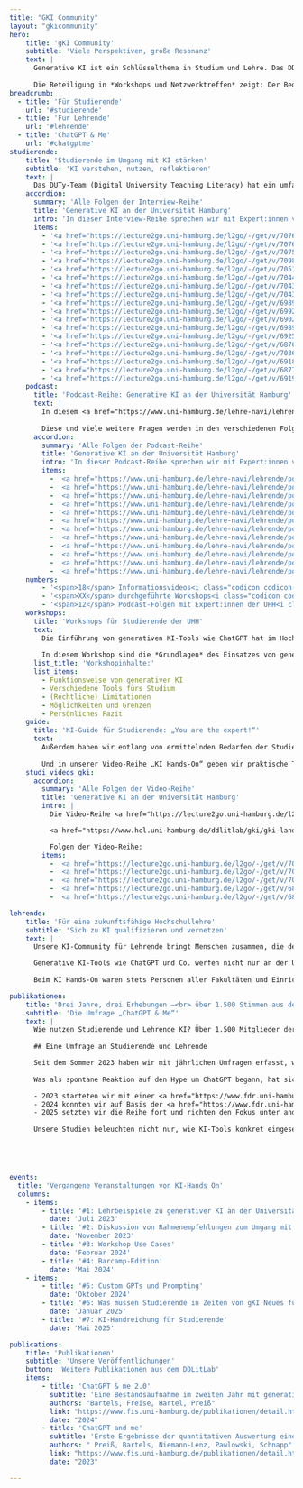 ```yaml
---
title: "GKI Community"
layout: "gkicommunity"
hero:
    title: 'gKI Community'
    subtitle: 'Viele Perspektiven, große Resonanz'
    text: |
      Generative KI ist ein Schlüsselthema in Studium und Lehre. Das DDLitLab hat ein vielseitiges Angebot für Studierende als auch Lehrende entwickelt, um von neuesten Entwicklungen zu berichten, zur Reflektion und zum Dialog auf Augenhöhe beizutragen. Dabei ist ein großes Netzwerk an der UHH entstanden. Auch an den Leitlinien zur Nutzung von generativer KI hat das Projekt-Team mitgewirkt. Auf dieser Übersichtseite finden Sie einen Überblick über unsere Angebote und Handreichungen. 
      
      Die Beteiligung in *Workshops und Netzwerktreffen* zeigt: Der Bedarf an Austausch, Orientierung und Handlungsfähigkeit im Umgang mit KI ist groß. Mehr als 1.500 Rückmeldungen in unseren Umfragen zur Lebensrealität mit KI an der UHH spiegeln das breite Interesse und den Wunsch nach gemeinsamer Weiterentwicklung.
breadcrumb:
  - title: 'Für Studierende'
    url: '#studierende'
  - title: 'Für Lehrende'
    url: '#lehrende'
  - title: 'ChatGPT & Me'
    url: '#chatgptme'
studierende:
    title: 'Studierende im Umgang mit KI stärken'
    subtitle: 'KI verstehen, nutzen, reflektieren'
    text: |
      Das DUTy-Team (Digital University Teaching Literacy) hat ein umfassendes Angebot ins Leben gerufen, um Studierende über verschiedene Kanäle über generative KI zu informieren und ihnen einen *Austausch* zu diesen Themen ermöglichen. Dazu gehörten ein *regelmäßiger Newsletter*, der auch nach Projektabschluss am <a href="https://www.hul.uni-hamburg.de/" target="_blank">Hamburger Zentrum für Universitäres Lehren und Lernen (HUL)</a> fortgeführt wird, aber auch Handreichungen und ein Workshopangebot. Zudem haben wir die Video-Reihe <a href="https://lecture2go.uni-hamburg.de/l2go/-/get/v/68767" target="_blank">„Generative KI an der Universität Hamburg“</a> veröffentlicht, in denen *Expert:innen der Universität* über vertiefende Themen zu gKI berichten. Die dazugehörige Podcast-Reihe geht noch einmal ausführlicher auf die verschiedenen Themen ein.
    accordion:
      summary: 'Alle Folgen der Interview-Reihe'
      title: 'Generative KI an der Universität Hamburg'
      intro: 'In dieser Interview-Reihe sprechen wir mit Expert:innen von der Universität Hamburg über das Thema generative KI. Folgen der Interview-Reihe:'
      items:
        - '<a href="https://lecture2go.uni-hamburg.de/l2go/-/get/v/70761" target="_blank">Wissenschaftliches Schreiben als Schlüsselkompetenz</a> mit Dr. Jens J. Rogmann'
        - '<a href="https://lecture2go.uni-hamburg.de/l2go/-/get/v/70760" target="_blank">Sinn und Zweck des Studiums in Zeiten von GKI</a> mit Dr. Jens J. Rogmann'
        - '<a href="https://lecture2go.uni-hamburg.de/l2go/-/get/v/70759" target="_blank">Abkürzungen durch GKI - zu welchem Preis?</a> mit Dr. Jens J. Rogmann'
        - '<a href="https://lecture2go.uni-hamburg.de/l2go/-/get/v/70983" target="_blank">"Wie funktioniert eigentlich generative KI?"</a> mit Prof. Dr. Chris Biemann'
        - '<a href="https://lecture2go.uni-hamburg.de/l2go/-/get/v/70519" target="_blank">Lehrende und KI: Anpassungsprozesse im Bildungswesen</a> mit Eric van der Beek'
        - '<a href="https://lecture2go.uni-hamburg.de/l2go/-/get/v/70442" target="_blank">Reflexionsverlust durch KI?</a> mit Eric van der Beek'
        - '<a href="https://lecture2go.uni-hamburg.de/l2go/-/get/v/70437" target="_blank">Das Bildungsverständnis in Zeiten von KI</a> mit Eric van der Beek'
        - '<a href="https://lecture2go.uni-hamburg.de/l2go/-/get/v/70434" target="_blank">Sozialwissenschaftliche Forschung: Geht das auch mit KI?</a> mit Eric van der Beek'
        - '<a href="https://lecture2go.uni-hamburg.de/l2go/-/get/v/69894" target="_blank">UHHGPT - Ein Überblick</a> mit Dr. Stefan Thiemann'
        - '<a href="https://lecture2go.uni-hamburg.de/l2go/-/get/v/69920" target="_blank">Der ethische Umgang mit GKI-Systemen</a> mit Prof. Dr. Judith Simon'
        - '<a href="https://lecture2go.uni-hamburg.de/l2go/-/get/v/69020" target="_blank">Warum es sich lohnt, mit GKI umgehen zu lernen</a> mit Prof. Dr. Tilo Böhmann'
        - '<a href="https://lecture2go.uni-hamburg.de/l2go/-/get/v/69896" target="_blank">GKI-Forschung im Kontext soziotechnischer Systeme</a> mit Prof. Dr. Tilo Böhmann'
        - '<a href="https://lecture2go.uni-hamburg.de/l2go/-/get/v/69250" target="_blank">Orientierungsrahmen GKI an der UHH</a> mit Prof. Dr. Kai-Uwe Schnapp'
        - '<a href="https://lecture2go.uni-hamburg.de/l2go/-/get/v/68767" target="_blank">Studieren in Zeiten von generativer KI</a> mit Prof. Dr. Kai-Uwe Schnapp'
        - '<a href="https://lecture2go.uni-hamburg.de/l2go/-/get/v/70369" target="_blank">"Intellectics: The Science of AI" - Einführung eines neuen M.A. in den Geisteswissenschaften</a> mit Prof. Dr. Ralf Möller'
        - '<a href="https://lecture2go.uni-hamburg.de/l2go/-/get/v/69189" target="_blank">Datenschutz und Urheberrecht bei der Nutzung generativer KI</a> mit Martin Robinius'
        - '<a href="https://lecture2go.uni-hamburg.de/l2go/-/get/v/68770" target="_blank">"Wie wird eigentlich zu generativer KI geforscht?"</a> mit Prof. Dr. Anne Lauscher'
        - '<a href="https://lecture2go.uni-hamburg.de/l2go/-/get/v/69193" target="_blank">Bias und Fairness: Wie beeinflussen Stereotype generative KI?</a> mit Prof. Dr. Anne Lauscher'
    podcast:
      title: 'Podcast-Reihe: Generative KI an der Universität Hamburg'
      text: |
        In diesem <a href="https://www.uni-hamburg.de/lehre-navi/lehrende/podcast-gki.html" target="_blank">Podcast</a> sprechen wir mit *Expert:innen von der Universität Hamburg* über das Thema generative KI. Wir, das sind Mareike Bartels und Jennifer Preiß vom DUTy-Team des DDLitLab. In unseren Gesprächen versuchen wir offene Fragen zum Thema generative KI in Studium und Lehre zu beantworten: Wie *funktioniert* das? Was *darf* man? Welche *Limitationen* gibt es? Warum soll ich mich damit *beschäftigen*? 
        
        Diese und viele weitere Fragen werden in den verschiedenen Folgen mit unterschiedlichen Ansprechpartner:innen thematisiert. Und alle erzählen dabei auch ein bisschen über sich und ihre Aufgaben und Forschungsgebiete an der Universität Hamburg.
      accordion:
        summary: 'Alle Folgen der Podcast-Reihe'
        title: 'Generative KI an der Universität Hamburg'
        intro: 'In dieser Podcast-Reihe sprechen wir mit Expert:innen von der Universität Hamburg über das Thema generative KI. Folgen der Podcast-Reihe:'
        items:
          - '<a href="https://www.uni-hamburg.de/lehre-navi/lehrende/podcast-gki/episode-12-gw-studis-notebooklm.html" target="_blank">&#35;12: KI-generierte Podcasts und die Zukunft geisteswissenschaftlicher Berufe &#35;StudiSpecial</a>: Hedi, Pui und Tanja testen, wie gut NotebookLM darin ist, eine Podcast-Folge aus Forschungsergebnissen zu generieren und diskutieren das Ergebnis (35...)'
          - '<a href="https://www.uni-hamburg.de/lehre-navi/lehrende/podcast-gki/episode-11-literaturwissenschaft-studis.html" target="_blank">&#35;11: KI in der Literaturwissenschaft &#35;StudiSpecial</a>: Pia, Nadia, Gerrit und Helen untersuchen, wie Tools wie ChatGPT und ChatPDF das Studium der Literaturwissenschaft unterstützen können (28 Min.).'
          - '<a href="https://www.uni-hamburg.de/lehre-navi/lehrende/podcast-gki/episode-reinmann.html" target="_blank">&#35;10: Lehren und Lernen im KI-Zeitalter mit Gabi Reinmann</a>: Wir sprechen mit Gabi Reinmann über den bewussten Umgang mit KI und die Bedeutung von Werten und Kompetenzen (22 Min).'
          - '<a href="https://www.uni-hamburg.de/lehre-navi/lehrende/podcast-gki/episode-rogmann.html" target="_blank">#9: KI, Studium und kritisches Denken mit Jens Rogmann</a>: Wir sprechen mit Jens Rogmann über den sinnvollen Einsatz von GKI und ihre Rolle in der Hochschulbildung. (40 Min.)'
          - '<a href="https://www.uni-hamburg.de/lehre-navi/lehrende/podcast-gki/episode-biemann.html" target="_blank">#8: Funktionsweise generativer KI-Tools mit Chris Biemann</a>: Wir sprechen mit Chris Biemann über die technische Funktionsweise generativer KI – und wofür man sie besser nicht nutzen sollte. (33 Min.)'
          - '<a href="https://www.uni-hamburg.de/lehre-navi/lehrende/podcast-gki/episode-beek.html" target="_blank">#7: Bildungswissenschaftliche Perspektiven mit Eric van der Beek</a>: Wir sprechen mit Eric van der Beek über bildungswissenschaftliche Perspektiven auf GKI sowie mögliche Auswirkungen auf Lehre und Forschung. (49 Min.)'
          - '<a href="https://www.uni-hamburg.de/lehre-navi/lehrende/podcast-gki/episode-moeller.html" target="_blank">#6: Philosophische Perspektiven und GKI-Studium an der GW-Fakultät mit Ralf Möller</a>: Wir sprechen mit Ralf Möller über KI aus philosophisch-technischer Perspektive und den neuen Studiengang "Intellectics: The Science of AI". (97 Min.)'
          - '<a href="https://www.uni-hamburg.de/lehre-navi/lehrende/podcast-gki/episode-lauscher.html" target="_blank">#5: Bias, Fairness und GKI mit Prof. Dr. Anne Lauscher</a>: Wir sprechen mit Anne Lauscher (Prof. für Data Science) über ihre Forschung zu effektiver und inklusiver Kommunikation mit Chatbots. (26 Min.)'
          - '<a href="https://www.uni-hamburg.de/lehre-navi/lehrende/podcast-gki/episode-boehmann.html" target="_blank">#4: GKI an der UHH mit Prof. Dr. Tilo Böhmann</a>: Wir sprechen mit Tilo Böhmann (Vizepräsident für Forschung) über die seine Erwartungen von der Zukunft mit GKI an der Universität. (42 Min.)'
          - '<a href="https://www.uni-hamburg.de/lehre-navi/lehrende/podcast-gki/episode-thiemann.html" target="_blank">#3: UHHGPT mit Dr. Stefan Thiemann</a>: Wir sprechen mit Stefan Thiemann über UHHGPT: Was steckt dahinter, wie funktioniert es und welche Vorteile bietet es? (78 Min.)'
          - '<a href="https://www.uni-hamburg.de/lehre-navi/lehrende/podcast-gki/episode-robinius.html" target="_blank">#2: Rechtliche Fragen mit Martin Robinius</a>: Wir sprechen mit Martin Robinius über alles, was man beim Umgang mit generativer KI aus rechtlicher Perspektive beachten muss. (39 Min.)'
          - '<a href="https://www.uni-hamburg.de/lehre-navi/lehrende/podcast-gki/episode-simon.html" target="_blank">#1: Ethik und GKI mit Prof. Dr. Judith Simon</a>: Wir sprechen mit Judith Simon, Professorin für Ethics in IT, über ethische Fragen, die sich bei der Nutzung von generativer KI stellen.'
    numbers:
        - '<span>18</span> Informationsvideos<i class="codicon codicon-mortar-board"></i>'
        - '<span>XX</span> durchgeführte Workshops<i class="codicon codicon-rocket"></i>'
        - '<span>12</span> Podcast-Folgen mit Expert:innen der UHH<i class="codicon codicon-coffee"></i>'
    workshops:
      title: 'Workshops für Studierende der UHH'
      text: |
        Die Einführung von generativen KI-Tools wie ChatGPT hat im Hochschulkontext zu einer großen Verunsicherung geführt. Viele Studierende nutzen die Tools bislang gar nicht, manche sind unsicher, was erlaubt ist und andere nutzen sie womöglich bereits intensiv für das Studium, ohne genau über Funktionsweise und Grenzen informiert zu sein.
        
        In diesem Workshop sind die *Grundlagen* des Einsatzes von generativer KI im Studiumskontext das Thema. Gemeinsam betrachten wir verschiedene Tools hinsichtlich ihrer Funktionsweise, Möglichkeiten und Grenzen. Ziel ist es, dass die Teilnehmenden anschließend für sich geklärt haben, ob und wie sie generative KI in ihrem Studium einsetzen wollen – und dadurch auch *andere Studierende* in dieser Entscheidung begleiten können. Dafür basiert ein großer Teil des Workshops auf Austausch unter den Teilnehmenden, weshalb er sich an Anfänger:innen, aber auch an erfahrenere gKI-Nutzende richtet.
      list_title: 'Workshopinhalte:'
      list_items:
        - Funktionsweise von generativer KI
        - Verschiedene Tools fürs Studium
        - (Rechtliche) Limitationen
        - Möglichkeiten und Grenzen
        - Persönliches Fazit
    guide:
      title: 'KI-Guide für Studierende: „You are the expert!“'
      text: |
        Außerdem haben wir entlang von ermittelnden Bedarfen der Studierenden eine Handreichung erstellt, in der auf nur zwei Seiten die *wichtigsten DO‘s and DON‘Ts*, aber auch wesentliche Funktionsweisen von KI und ihrem Einsatz im Studium zusammengefasst sind. Der Guide wurde im Herbst 2025 veröffentlicht. 
        
        Und in unserer Video-Reihe „KI Hands-On“ geben wir praktische Tipps zur *konkreten Nutzung* mit gKI-Tools im Studium und für die eigene Hausarbeit.
    studi_videos_gki:
      accordion:
        summary: 'Alle Folgen der Video-Reihe'
        title: 'Generative KI an der Universität Hamburg'
        intro: |
          Die Video-Reihe <a href="https://lecture2go.uni-hamburg.de/l2go/-/get/l/7489" target="_blank">„Mit KI zur Hausarbeit“</a> wurde von Studierenden im Rahmen des Seminars „Studieren mit KI – Studieren trotz KI?!“ an der Fakultät für Geisteswissenschaften im Wintersemester 2024/25 erstellt.

          <a href="https://www.hcl.uni-hamburg.de/ddlitlab/gki/gki-landing-page.html" target="_bank">Mehr</a> zur Nutzung generativer KI im Studium an der UHH.

          Folgen der Video-Reihe:
        items:
          - '<a href="https://lecture2go.uni-hamburg.de/l2go/-/get/v/70992" target="_blank">Mit KI zur Hausarbeit III – Überarbeitungsphase mit DeepL Write</a>'
          - '<a href="https://lecture2go.uni-hamburg.de/l2go/-/get/v/70990" target="_blank">Mit KI zur Hausarbeit II: Quellen finden mit Semantic Scholar & Consensus</a>'
          - '<a href="https://lecture2go.uni-hamburg.de/l2go/-/get/v/70989" target="_blank">Mit KI zur Hausarbeit I: Themenfindung mit Perplexity</a>'
          - '<a href="https://lecture2go.uni-hamburg.de/l2go/-/get/v/68769" target="_blank">ResearchRabbit.ai</a>'
          - '<a href="https://lecture2go.uni-hamburg.de/l2go/-/get/v/68772" target="_blank">GoblinTools.ai</a>'

lehrende:
    title: 'Für eine zukunftsfähige Hochschullehre'
    subtitle: 'Sich zu KI qualifizieren und vernetzen'
    text: |
      Unsere KI-Community für Lehrende bringt Menschen zusammen, die den digitalen Wandel aktiv mitgestalten. In Workshops und Netzwerktreffen stehen praktische Fragen, konkrete Tools und der offene Austausch im Mittelpunkt.

      Generative KI-Tools wie ChatGPT und Co. werfen nicht nur an der Universität Hamburg viele Fragen auf – von grundlegenden Zielen der Hochschulbildung über *neue praktische Gestaltungsmöglichkeiten* der eigenen Lehre bis hin zu konkreten prüfungsrechtlichen Aspekten. Unsere Veranstaltungsreihe und *Community of Practice* „KI Hands-On“ nimmt genau solche Aspekte in den Blick. 
      
      Beim KI Hands-On waren stets Personen aller Fakultäten und Einrichtungen willkommen. Die Veranstaltung profitierte vom *interdisziplinärem Austausch* und erfreute sich stets über eine große Teilnehmendenzahlen. Entstanden ist auch eine *Mailingliste* mit über 185 eingetragenen, interessierten Lehrpersonen aus der UHH, die regelmäßig über Veranstaltungen informiert werden.

publikationen:
    title: 'Drei Jahre, drei Erhebungen –<br> über 1.500 Stimmen aus der UHH'
    subtitle: 'Die Umfrage „ChatGPT & Me“'
    text: |
      Wie nutzen Studierende und Lehrende KI? Über 1.500 Mitglieder der UHH haben ihre Perspektive auf KI geteilt –die Grundlage für bedarfsgerechte Angebote. Wie verändert generative KI den Hochschulalltag?
      
      ## Eine Umfrage an Studierende und Lehrende

      Seit dem Sommer 2023 haben wir mit jährlichen Umfragen erfasst, wie Studierende und Lehrende der Universität Hamburg generative KI im Studium und in der Lehre nutzen – und welche Herausforderungen ihnen dabei begegnen. Die Ergebnisse bilden eine *zentrale Grundlage* für die Entwicklung bedarfsgerechter Unterstützungsangebote an der UHH. 
      
      Was als spontane Reaktion auf den Hype um ChatGPT begann, hat sich zu einem *festen Baustein* unserer hochschulischen Beobachtungspraxis entwickelt:

      - 2023 starteten wir mit einer <a href="https://www.fdr.uni-hamburg.de/record/13403" target="_blank">ersten explorativen Befragung</a> – die Resonanz war überwältigend.
      - 2024 konnten wir auf Basis der <a href="https://www.fdr.uni-hamburg.de/record/15968" target="_blank">zweiten Erhebung</a> bereits Entwicklungstendenzen sichtbar machen und erste Vergleichszahlen zu anderen Hochschulen einordnen.
      - 2025 setzten wir die Reihe fort und richten den Fokus unter anderem auf die Nutzung von UHHGPT, der datenschutzkonformen ChatGPT-Version für alle Uniangehörigen.
      
      Unsere Studien beleuchten nicht nur, wie KI-Tools konkret eingesetzt werden, sondern auch, welche *Fragen, Unsicherheiten und Haltungsdilemmata* damit einhergehen. Das Ziel: Ein datenbasierter Einblick in die Lebensrealität von Studierenden und Lehrenden – als Ausgangspunkt für Reflexion, Gestaltung und hochschuldidaktische Entwicklung. Die Ergebnisse der ersten beiden Erhebungen wurden in mehreren wissenschaftlichen Publikationen aufgearbeitet.





events:
  title: 'Vergangene Veranstaltungen von KI-Hands On'
  columns:
    - items:
        - title: '#1: Lehrbeispiele zu generativer KI an der Universität Hamburg'
          date: 'Juli 2023'
        - title: '#2: Diskussion von Rahmenempfehlungen zum Umgang mit gKI-Systemen an der UHH'
          date: 'November 2023'
        - title: '#3: Workshop Use Cases'
          date: 'Februar 2024'
        - title: '#4: Barcamp-Edition'
          date: 'Mai 2024'
    - items:
        - title: '#5: Custom GPTs und Prompting'
          date: 'Oktober 2024'
        - title: '#6: Was müssen Studierende in Zeiten von gKI Neues fürs Studium lernen?'
          date: 'Januar 2025'
        - title: '#7: KI-Handreichung für Studierende'
          date: 'Mai 2025'

publications:
    title: 'Publikationen'
    subtitle: 'Unsere Veröffentlichungen'
    button: 'Weitere Publikationen aus dem DDLitLab'
    items:
        - title: 'ChatGPT & me 2.0' 
          subtitle: 'Eine Bestandsaufnahme im zweiten Jahr mit generativer KI an der Uni Hamburg' 
          authors: "Bartels, Freise, Hartel, Preiß" 
          link: "https://www.fis.uni-hamburg.de/publikationen/detail.html?id=c697518b-6089-4e7b-b6cd-3268f4054195" 
          date: "2024"
        - title: 'ChatGPT and me'
          subtitle: 'Erste Ergebnisse der quantitativen Auswertung einer Umfrage über die Lebensrealität mit generativer KI an der Universität Hamburg'
          authors: " Preiß, Bartels, Niemann-Lenz, Pawlowski, Schnapp"
          link: "https://www.fis.uni-hamburg.de/publikationen/detail.html?id=2f9b3671-1e45-428c-813c-c5d818d27516"
          date: "2023"

---
```


